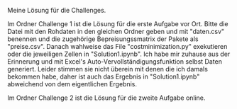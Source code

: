 Meine Lösung für die Challenges.

Im Ordner Challenge 1 ist die Lösung für die erste Aufgabe vor Ort.
Bitte die Datei mit den Rohdaten in den gleichen Ordner geben und mit "daten.csv" benennen und die zugehörige Bepreisungssmatrix der Pakete als "preise.csv". Danach wahlweise das File "costminimization.py" exekutieren oder die jeweiligen Zellen in "Solution1.ipynb". Ich habe mir zuhause aus der Erinnerung und mit Excel's Auto-Vervollständigungsfunktion selbst Daten generiert. Leider stimmen sie nicht überein mit denen die ich damals bekommen habe, daher ist auch das Ergebnis in "Solution1.ipynb" abweichend von dem eigentlichen Ergebnis.

Im Ordner Challenge 2 ist die Lösung für die zweite Aufgabe online.
